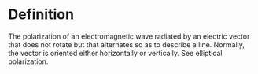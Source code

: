 # Definition

The polarization of an electromagnetic wave radiated by an electric
vector that does not rotate but that alternates so as to describe a
line. Normally, the vector is oriented either horizontally or
vertically. See elliptical polarization.
